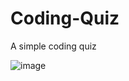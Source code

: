 # Coding-Quiz

A simple coding quiz

![image](https://user-images.githubusercontent.com/75219917/145683043-8637198f-3ea4-4fc7-a4d2-440a39cb686c.png)

